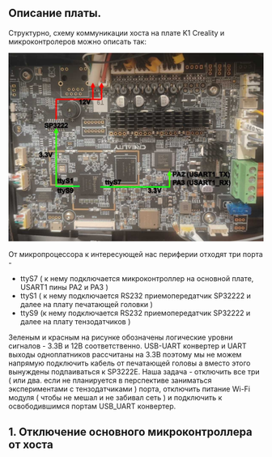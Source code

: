 ## Описание платы.  
Структурно, схему коммуникации хоста на плате K1 Creality и микроконтролеров можно описать так:

![](/images/pcb_overview.jpg "MCU communication") 

От микропроцессора к интересующей нас периферии отходят три порта -   
- ttyS7 ( к нему подключается микроконтроллер на основной плате, USART1 пины PA2 и PA3 )
- ttyS1 ( к нему подключается RS232 приемопередатчик SP32222 и далее на плату печатающей головки )
- ttyS9 (к нему подключается RS232 приемопередатчик SP32222 и далее на плату тензодатчиков )  

Зеленым и красным на рисунке обозначены логические уровни сигналов - 3.3В и 12В соответственно. USB-UART конвертер и UART выходы одноплатников рассчитаны на 3.3В поэтому мы не можем напрямую подключить кабель от печатающей головы а вместо этого вынуждены подпаиваться к SP3222E. Наша задача - отключить все три ( или два. если не планируется в перспективе заниматься экспериментами с тензодатчиками ) порта, отключить питание Wi-Fi модуля ( чтобы не мешал и не забивал сеть ) и подключить к освободившимся портам USB_UART конвертер. 

## 1. Отключение основного микроконтроллера от хоста  
